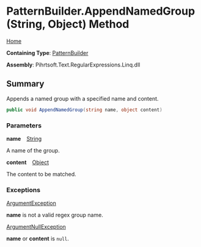 # PatternBuilder\.AppendNamedGroup\(String, Object\) Method

[Home](../../../../../../README.md)

**Containing Type**: [PatternBuilder](../README.md)

**Assembly**: Pihrtsoft\.Text\.RegularExpressions\.Linq\.dll

## Summary

Appends a named group with a specified name and content\.

```csharp
public void AppendNamedGroup(string name, object content)
```

### Parameters

**name** &ensp; [String](https://docs.microsoft.com/en-us/dotnet/api/system.string)

A name of the group\.

**content** &ensp; [Object](https://docs.microsoft.com/en-us/dotnet/api/system.object)

The content to be matched\.

### Exceptions

[ArgumentException](https://docs.microsoft.com/en-us/dotnet/api/system.argumentexception)

**name** is not a valid regex group name\.

[ArgumentNullException](https://docs.microsoft.com/en-us/dotnet/api/system.argumentnullexception)

**name** or **content** is `null`\.

